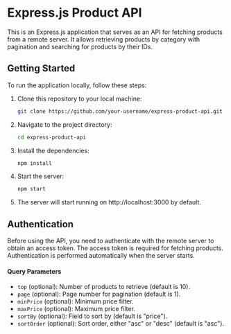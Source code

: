 # Express.js Product API

This is an Express.js application that serves as an API for fetching products from a remote server. It allows retrieving products by category with pagination and searching for products by their IDs.

## Getting Started

To run the application locally, follow these steps:

1. Clone this repository to your local machine:

    ```bash
    git clone https://github.com/your-username/express-product-api.git
    ```

2. Navigate to the project directory:

    ```bash
    cd express-product-api
    ```

3. Install the dependencies:

    ```bash
    npm install
    ```

4. Start the server:

    ```bash
    npm start
    ```

5. The server will start running on http://localhost:3000 by default.

## Authentication

Before using the API, you need to authenticate with the remote server to obtain an access token. The access token is required for fetching products. Authentication is performed automatically when the server starts.

#### Query Parameters

- `top` (optional): Number of products to retrieve (default is 10).
- `page` (optional): Page number for pagination (default is 1).
- `minPrice` (optional): Minimum price filter.
- `maxPrice` (optional): Maximum price filter.
- `sortBy` (optional): Field to sort by (default is "price").
- `sortOrder` (optional): Sort order, either "asc" or "desc" (default is "asc").
